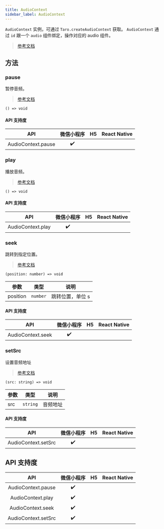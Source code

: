 ```yaml
---
title: AudioContext
sidebar_label: AudioContext
---
```


`AudioContext` 实例，可通过 `Taro.createAudioContext` 获取。 `AudioContext` 通过 `id` 跟一个 `audio` 组件绑定，操作对应的 audio 组件。

> [参考文档](https://developers.weixin.qq.com/miniprogram/dev/api/media/audio/AudioContext.html)

## 方法

### pause

暂停音频。

> [参考文档](https://developers.weixin.qq.com/miniprogram/dev/api/media/audio/AudioContext.pause.html)

```tsx
() => void
```

#### API 支持度

|        API         | 微信小程序 | H5 | React Native |
|:------------------:|:-----:|:--:|:------------:|
| AudioContext.pause |  ✔️   |    |              |

### play

播放音频。

> [参考文档](https://developers.weixin.qq.com/miniprogram/dev/api/media/audio/AudioContext.play.html)

```tsx
() => void
```

#### API 支持度

|        API        | 微信小程序 | H5 | React Native |
|:-----------------:|:-----:|:--:|:------------:|
| AudioContext.play |  ✔️   |    |              |

### seek

跳转到指定位置。

> [参考文档](https://developers.weixin.qq.com/miniprogram/dev/api/media/audio/AudioContext.seek.html)

```tsx
(position: number) => void
```

<table>
  <thead>
    <tr>
      <th>参数</th>
      <th>类型</th>
      <th>说明</th>
    </tr>
  </thead>
  <tbody>
    <tr>
      <td>position</td>
      <td><code>number</code></td>
      <td>跳转位置，单位 s</td>
    </tr>
  </tbody>
</table>

#### API 支持度

|        API        | 微信小程序 | H5 | React Native |
|:-----------------:|:-----:|:--:|:------------:|
| AudioContext.seek |  ✔️   |    |              |

### setSrc

设置音频地址

> [参考文档](https://developers.weixin.qq.com/miniprogram/dev/api/media/audio/AudioContext.setSrc.html)

```tsx
(src: string) => void
```

<table>
  <thead>
    <tr>
      <th>参数</th>
      <th>类型</th>
      <th>说明</th>
    </tr>
  </thead>
  <tbody>
    <tr>
      <td>src</td>
      <td><code>string</code></td>
      <td>音频地址</td>
    </tr>
  </tbody>
</table>

#### API 支持度

|         API         | 微信小程序 | H5 | React Native |
|:-------------------:|:-----:|:--:|:------------:|
| AudioContext.setSrc |  ✔️   |    |              |

## API 支持度

|         API         | 微信小程序 | H5 | React Native |
|:-------------------:|:-----:|:--:|:------------:|
| AudioContext.pause  |  ✔️   |    |              |
|  AudioContext.play  |  ✔️   |    |              |
|  AudioContext.seek  |  ✔️   |    |              |
| AudioContext.setSrc |  ✔️   |    |              |
